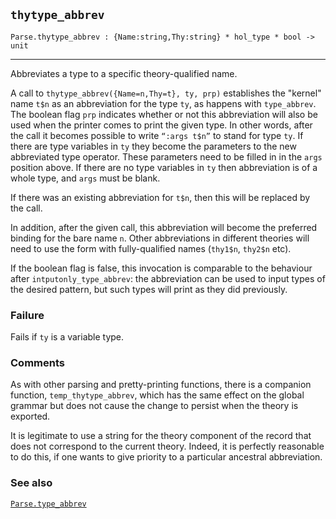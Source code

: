 ## `thytype_abbrev`

``` hol4
Parse.thytype_abbrev : {Name:string,Thy:string} * hol_type * bool -> unit
```

------------------------------------------------------------------------

Abbreviates a type to a specific theory-qualified name.

A call to `thytype_abbrev({Name=n,Thy=t}, ty, prp)` establishes the
"kernel" name `t$n` as an abbreviation for the type `ty`, as happens
with `type_abbrev`. The boolean flag `prp` indicates whether or not this
abbreviation will also be used when the printer comes to print the given
type. In other words, after the call it becomes possible to write
`“:args t$n”` to stand for type `ty`. If there are type variables in
`ty` they become the parameters to the new abbreviated type operator.
These parameters need to be filled in in the `args` position above. If
there are no type variables in `ty` then abbreviation is of a whole
type, and `args` must be blank.

If there was an existing abbreviation for `t$n`, then this will be
replaced by the call.

In addition, after the given call, this abbreviation will become the
preferred binding for the bare name `n`. Other abbreviations in
different theories will need to use the form with fully-qualified names
(`thy1$n`, `thy2$n` etc).

If the boolean flag is false, this invocation is comparable to the
behaviour after `intputonly_type_abbrev`: the abbreviation can be used
to input types of the desired pattern, but such types will print as they
did previously.

### Failure

Fails if `ty` is a variable type.

### Comments

As with other parsing and pretty-printing functions, there is a
companion function, `temp_thytype_abbrev`, which has the same effect on
the global grammar but does not cause the change to persist when the
theory is exported.

It is legitimate to use a string for the theory component of the record
that does not correspond to the current theory. Indeed, it is perfectly
reasonable to do this, if one wants to give priority to a particular
ancestral abbreviation.

### See also

[`Parse.type_abbrev`](#Parse.type_abbrev)
